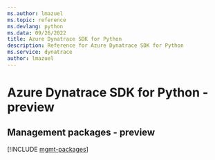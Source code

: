 ```yaml
---
ms.author: lmazuel
ms.topic: reference
ms.devlang: python
ms.data: 09/26/2022
title: Azure Dynatrace SDK for Python
description: Reference for Azure Dynatrace SDK for Python
ms.service: dynatrace
author: lmazuel
---
```

# Azure Dynatrace SDK for Python - preview

## Management packages - preview
[!INCLUDE [mgmt-packages](dynatrace-mgmt-index.md)]